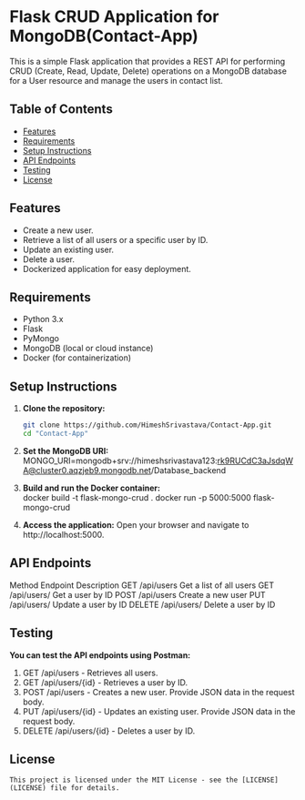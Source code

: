 # Flask CRUD Application for MongoDB(Contact-App)

This is a simple Flask application that provides a REST API for performing CRUD (Create, Read, Update, Delete) operations on a MongoDB database for a User resource and manage the users in contact list.

## Table of Contents

- [Features](#features)
- [Requirements](#requirements)
- [Setup Instructions](#setup-instructions)
- [API Endpoints](#api-endpoints)
- [Testing](#testing)
- [License](#license)

## Features

- Create a new user.
- Retrieve a list of all users or a specific user by ID.
- Update an existing user.
- Delete a user.
- Dockerized application for easy deployment.

## Requirements

- Python 3.x
- Flask
- PyMongo
- MongoDB (local or cloud instance)
- Docker (for containerization)

## Setup Instructions

1. **Clone the repository:**

   ```bash
   git clone https://github.com/HimeshSrivastava/Contact-App.git
   cd "Contact-App"

2. **Set the MongoDB URI:**
   MONGO_URI=mongodb+srv://himeshsrivastava123:rk9RUCdC3aJsdqWA@cluster0.aqzjeb9.mongodb.net/Database_backend

3. **Build and run the Docker container:**   
   docker build -t flask-mongo-crud .
   docker run -p 5000:5000 flask-mongo-crud

4. **Access the application:**
   Open your browser and navigate to http://localhost:5000.

## API Endpoints

   Method	   Endpoint	           Description
   GET	     /api/users	          Get a list of all users
   GET	     /api/users/<id>      Get a user by ID
   POST	     /api/users	          Create a new user
   PUT	     /api/users/<id>	  Update a user by ID
   DELETE	 /api/users/<id>	  Delete a user by ID


## Testing

**You can test the API endpoints using Postman:**

   1. GET /api/users - Retrieves all users.
   2. GET /api/users/{id} - Retrieves a user by ID.
   3. POST /api/users - Creates a new user. Provide JSON data in the request body.
   4. PUT /api/users/{id} - Updates an existing user. Provide JSON data in the request body.
   5. DELETE /api/users/{id} - Deletes a user by ID.

## License

    This project is licensed under the MIT License - see the [LICENSE](LICENSE) file for details.
